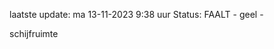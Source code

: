 laatste update: 
ma 13-11-2023  9:38   uur 
Status: FAALT - geel - 
<div class="service Y">schijfruimte</div>